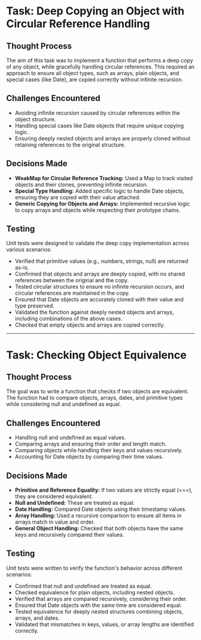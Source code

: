 # Task: Deep Copying an Object with Circular Reference Handling

## Thought Process

The aim of this task was to implement a function that performs a deep copy of any object, while gracefully handling circular references. This required an approach to ensure all object types, such as arrays, plain objects, and special cases (like Date), are copied correctly without infinite recursion.

## Challenges Encountered

- Avoiding infinite recursion caused by circular references within the object structure.
- Handling special cases like Date objects that require unique copying logic.
- Ensuring deeply nested objects and arrays are properly cloned without retaining references to the original structure.

## Decisions Made

- **WeakMap for Circular Reference Tracking:** Used a Map to track visited objects and their clones, preventing infinite recursion.
- **Special Type Handling:** Added specific logic to handle Date objects, ensuring they are copied with their value attached.
- **Generic Copying for Objects and Arrays:** Implemented recursive logic to copy arrays and objects while respecting their prototype chains.

## Testing

Unit tests were designed to validate the deep copy implementation across various scenarios:

- Verified that primitive values (e.g., numbers, strings, null) are returned as-is.
- Confirmed that objects and arrays are deeply copied, with no shared references between the original and the copy.
- Tested circular structures to ensure no infinite recursion occurs, and circular references are maintained in the copy.
- Ensured that Date objects are accurately cloned with their value and type preserved.
- Validated the function against deeply nested objects and arrays, including combinations of the above cases.
- Checked that empty objects and arrays are copied correctly.

---

# Task: Checking Object Equivalence

## Thought Process

The goal was to write a function that checks if two objects are equivalent. The function had to compare objects, arrays, dates, and primitive types while considering null and undefined as equal.

## Challenges Encountered

- Handling null and undefined as equal values.
- Comparing arrays and ensuring their order and length match.
- Comparing objects while handling their keys and values recursively.
- Accounting for Date objects by comparing their time values.

## Decisions Made

- **Primitive and Reference Equality:** If two values are strictly equal (===), they are considered equivalent.
- **Null and Undefined:** These are treated as equal.
- **Date Handling:** Compared Date objects using their timestamp values.
- **Array Handling:** Used a recursive comparison to ensure all items in arrays match in value and order.
- **General Object Handling:** Checked that both objects have the same keys and recursively compared their values.

## Testing

Unit tests were written to verify the function's behavior across different scenarios:

- Confirmed that null and undefined are treated as equal.
- Checked equivalence for plain objects, including nested objects.
- Verified that arrays are compared recursively, considering their order.
- Ensured that Date objects with the same time are considered equal.
- Tested equivalence for deeply nested structures combining objects, arrays, and dates.
- Validated that mismatches in keys, values, or array lengths are identified correctly.
